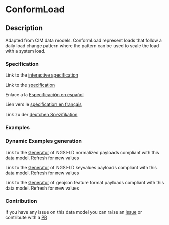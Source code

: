 # ConformLoad

## Description 

Adapted from CIM data models. ConformLoad represent loads that follow a daily load change pattern where the pattern can be used to scale the load with a system load.
### Specification

Link to the [interactive specification](https://swagger.lab.fiware.org/?url=https://smart-data-models.github.io/dataModel.EnergyCIM/ConformLoad/swagger.yaml)

Link to the [specification](https://smart-data-models.github.io/dataModel.EnergyCIM/ConformLoad/doc/spec.md)

Enlace a la [Especificación en español](https://smart-data-models.github.io/dataModel.EnergyCIM/ConformLoad/doc/spec_ES.md)

Lien vers le [spécification en français](https://smart-data-models.github.io/dataModel.EnergyCIM/ConformLoad/doc/spec_FR.md)

Link zu der [deutchen Spezifikation](https://smart-data-models.github.io/dataModel.EnergyCIM/ConformLoad/doc/spec_DE.md)
### Examples
### Dynamic Examples generation

Link to the [Generator](https://smartdatamodels.org/extra/ngsi-ld_generator_v0.92.php?schemaUrl=https://raw.githubusercontent.com/smart-data-models/dataModel.EnergyCIM/master/ConformLoad/schema.json&email=info@smartdatamodels.org) of NGSI-LD normalized payloads compliant with this data model. Refresh for new values

Link to the [Generator](https://smartdatamodels.org/extra/ngsi-ld_generator_keyvalues_v0.92.php?schemaUrl=https://raw.githubusercontent.com/smart-data-models/dataModel.EnergyCIM/master/ConformLoad/schema.json&email=info@smartdatamodels.org) of NGSI-LD keyvalues payloads compliant with this data model. Refresh for new values

Link to the [Generator](https://smartdatamodels.org/extra/geojson_features_generator_v1.0.php?schemaUrl=https://raw.githubusercontent.com/smart-data-models/dataModel.EnergyCIM/master/ConformLoad/schema.json&email=info@smartdatamodels.org) of geojson feature format payloads compliant with this data model. Refresh for new values
### Contribution

 If you have any issue on this data model you can raise an [issue](https://github.com/smart-data-models/dataModel.EnergyCIM/issues)  or contribute with a [PR](https://github.com/smart-data-models/dataModel.EnergyCIM/pulls)